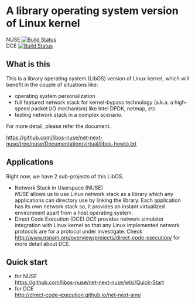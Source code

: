 A library operating system version of Linux kernel
==================================================
NUSE [![Build Status](https://travis-ci.org/libos-nuse/net-next-nuse.png)](https://travis-ci.org/libos-nuse/net-next-nuse)  
DCE [![Build Status](https://travis-ci.org/direct-code-execution/net-next-sim.png)](https://travis-ci.org/direct-code-execution/net-next-sim)

<!--
[![Code Health](https://landscape.io/github/libos-nuse/net-next-nuse/nuse/landscape.svg)](https://landscape.io/github/libos-nuse/net-next-nuse/nuse)
-->


## What is this
This is a library operating system (LibOS) version of Linux kernel,
which will benefit in the couple of situations like:


* operating system personalization
* full featured network stack for kernel-bypass technology (a.k.a. a high-speed packet I/O mechanism) like
Intel DPDK, netmap, etc
* testing network stack in a complex scenario.


For more detail, please refer the document.

https://github.com/libos-nuse/net-next-nuse/tree/nuse/Documentation/virtual/libos-howto.txt

## Applications
Right now, we have 2 sub-projects of this LibOS.

- Network Stack in Userspace (NUSE)  
_NUSE_ allows us to use Linux network stack as a library which any applications can directory use by linking the library.
Each application has its own network stack so, it provides an instant virtualized environment apart from a host operating system.
- Direct Code Execution (DCE)
_DCE_ provides network simulator integration with Linux kernel so that any Linux implemented network protocols are for a protocol under investigate. Check http://www.nsnam.org/overview/projects/direct-code-execution/ for more detail about DCE.


## Quick start
* for NUSE  
https://github.com/libos-nuse/net-next-nuse/wiki/Quick-Start
* for DCE  
http://direct-code-execution.github.io/net-next-sim/
